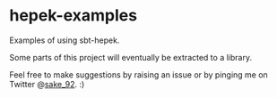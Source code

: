 # hepek-examples
Examples of using sbt-hepek.


Some parts of this project will eventually be extracted to a library.  

Feel free to make suggestions by raising an issue or by pinging me on Twitter @[sake_92](https://twitter.com/sake_92). :)
